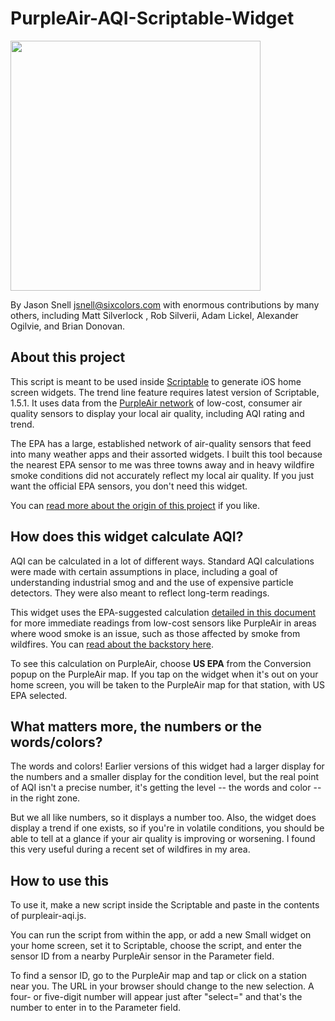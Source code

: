 # PurpleAir-AQI-Scriptable-Widget

<img src="https://sixcolors.com/wp-content/uploads/2020/10/widget-44.jpg" width="400" />

By Jason Snell <jsnell@sixcolors.com> with enormous contributions by many others, including Matt Silverlock , Rob Silverii, Adam Lickel, Alexander Ogilvie, and Brian Donovan.

## About this project

This script is meant to be used inside [Scriptable](https://scriptable.app) to generate iOS home screen widgets. The trend line feature requires latest version of Scriptable, 1.5.1. It uses data from the [PurpleAir network](https://www2.purpleair.com) of low-cost, consumer air quality sensors to display your local air quality, including AQI rating and trend.

The EPA has a large, established network of air-quality sensors that feed into many weather apps and their assorted widgets. I built this tool because the nearest EPA sensor to me was three towns away and in heavy wildfire smoke conditions did not accurately reflect my local air quality. If you just want the official EPA sensors, you don't need this widget.

You can [read more about the origin of this project](https://sixcolors.com/post/2020/08/how-bad-is-the-air-out-there/) if you like.

## How does this widget calculate AQI?

AQI can be calculated in a lot of different ways. Standard AQI calculations were made with certain assumptions in place, including a goal of understanding industrial smog and and the use of expensive particle detectors. They were also meant to reflect long-term readings.

This widget uses the EPA-suggested calculation [detailed in this document](https://cfpub.epa.gov/si/si_public_record_report.cfm?dirEntryId=349513&Lab=CEMM&simplesearch=0&showcriteria=2&sortby=pubDate&timstype=&datebeginpublishedpresented=08/25/2018) for more immediate readings from low-cost sensors like PurpleAir in areas where wood smoke is an issue, such as those affected by smoke from wildfires. You can [read about the backstory here](https://thebolditalic.com/understanding-purpleair-vs-airnow-gov-measurements-of-wood-smoke-pollution-562923a55226).

To see this calculation on PurpleAir, choose **US EPA** from the Conversion popup on the PurpleAir map. If you tap on the widget when it's out on your home screen, you will be taken to the PurpleAir map for that station, with US EPA selected.

## What matters more, the numbers or the words/colors?

The words and colors! Earlier versions of this widget had a larger display for the numbers and a smaller display for the condition level, but the real point of AQI isn't a precise number, it's getting the level -- the words and color -- in the right zone. 

But we all like numbers, so it displays a number too. Also, the widget does display a trend if one exists, so if you're in volatile conditions, you should be able to tell at a glance if your air quality is improving or worsening. I found this very useful during a recent set of wildfires in my area.

## How to use this

To use it, make a new script inside the Scriptable and paste in the contents of purpleair-aqi.js. 

You can run the script from within the app, or add a new Small widget on your home screen, set it to Scriptable, choose the script, and enter the sensor ID from a nearby PurpleAir sensor in the Parameter field.

To find a sensor ID, go to the PurpleAir map and tap or click on a station near you. The URL in your browser should change to the new selection. A four- or five-digit number will appear just after "select=" and that's the number to enter in to the Parameter field.
